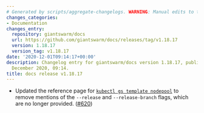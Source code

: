 ```yaml
---
# Generated by scripts/aggregate-changelogs. WARNING: Manual edits to this files will be overwritten.
changes_categories:
- Documentation
changes_entry:
  repository: giantswarm/docs
  url: https://github.com/giantswarm/docs/releases/tag/v1.18.17
  version: 1.18.17
  version_tag: v1.18.17
date: '2020-12-01T09:14:17+00:00'
description: Changelog entry for giantswarm/docs version 1.18.17, published on 01
  December 2020, 09:14.
title: docs release v1.18.17
---
```


- Updated the reference page for [`kubectl gs template nodepool`](https://docs.giantswarm.io/reference/kubectl-gs/template-nodepool/) to remove mentions of the `--release` and `--release-branch` flags, which are no longer provided. ([#620](https://github.com/giantswarm/docs/pull/620))
